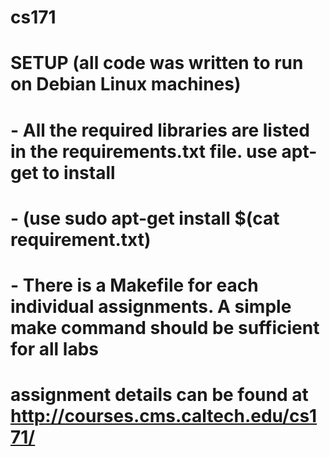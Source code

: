# cs171

# SETUP (all code was written to run on Debian Linux machines)
# - All the required libraries are listed in the requirements.txt file. use apt-get to install
#     - (use sudo apt-get install $(cat requirement.txt)
# - There is a Makefile for each individual assignments. A simple make command should be sufficient for all labs

# assignment details can be found at http://courses.cms.caltech.edu/cs171/
